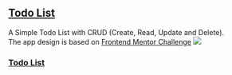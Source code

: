 ## [Todo List](https://ren-expensetracker.vercel.app)

A Simple Todo List with CRUD (Create, Read, Update and Delete).</BR>
The app design is based on [Frontend Mentor Challenge](https://www.frontendmentor.io/challenges/todo-app-Su1_KokOW)
<img src="https://res.cloudinary.com/dz209s6jk/image/upload/v1606414078/Challenges/vjbu8raudheodagmjfz2.jpg" /> 

### [Todo List](https://ren-expensetracker.vercel.app)

